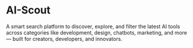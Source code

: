 # AI-Scout
A smart search platform to discover, explore, and filter the latest AI tools across categories like development, design, chatbots, marketing, and more — built for creators, developers, and innovators.
